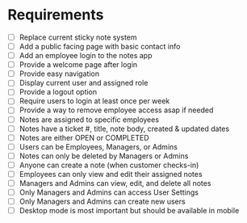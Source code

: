 # Requirements

- [ ] Replace current sticky note system
- [ ] Add a public facing page with basic contact info
- [ ] Add an employee login to the notes app
- [ ] Provide a welcome page after login
- [ ] Provide easy navigation
- [ ] Display current user and assigned role
- [ ] Provide a logout option
- [ ] Require users to login at least once per week
- [ ] Provide a way to remove employee access asap if needed
- [ ] Notes are assigned to specific employees
- [ ] Notes have a ticket #, title, note body, created & updated dates
- [ ] Notes are either OPEN or COMPLETED
- [ ] Users can be Employees, Managers, or Admins
- [ ] Notes can only be deleted by Managers or Admins
- [ ] Anyone can create a note (when customer checks-in)
- [ ] Employees can only view and edit their assigned notes
- [ ] Managers and Admins can view, edit, and delete all notes
- [ ] Only Managers and Admins can access User Settings
- [ ] Only Managers and Admins can create new users
- [ ] Desktop mode is most important but should be available in mobile